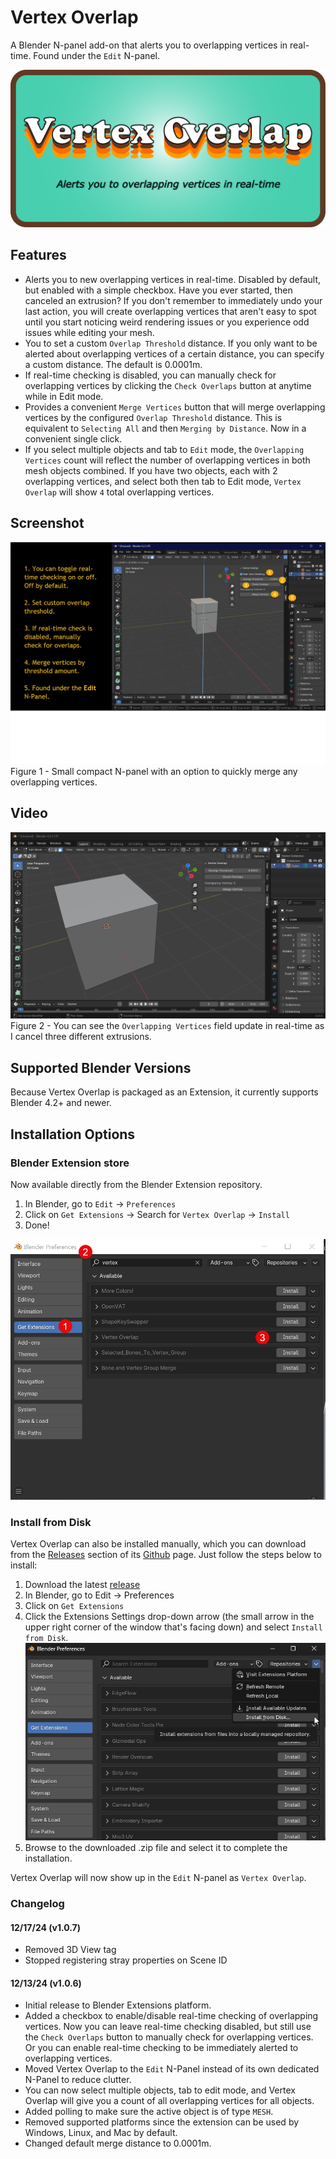 # Vertex Overlap

A Blender N-panel add-on that alerts you to overlapping vertices in real-time. Found under the `Edit` N-panel.

![image](images/logo.png)

## Features

-  Alerts you to new overlapping vertices in real-time. Disabled by default, but enabled with a simple checkbox. Have you ever started, then canceled an extrusion? If you don't remember to immediately undo your last action, you will create overlapping vertices that aren't easy to spot until you start noticing weird rendering issues or you experience odd issues while editing your mesh.
- You to set a custom `Overlap Threshold` distance. If you only want to be alerted about overlapping vertices of a certain distance, you can specify a custom distance. The default is 0.0001m.
- If real-time checking is disabled, you can manually check for overlapping vertices by clicking the `Check Overlaps` button at anytime while in Edit mode.
- Provides a convenient `Merge Vertices` button that will merge overlapping vertices by the configured `Overlap Threshold` distance. This is equivalent to `Selecting All` and then `Merging by Distance`. Now in a convenient single click.
- If you select multiple objects and tab to `Edit` mode, the `Overlapping Vertices` count will reflect the number of overlapping vertices in both mesh objects combined. If you have two objects, each with 2 overlapping vertices, and select both then tab to Edit mode, `Vertex Overlap` will show `4` total overlapping vertices.

## Screenshot
![](images/figure-1.png)
Figure 1 - Small compact N-panel with an option to quickly merge any overlapping vertices.

## Video
![](images/demonstration.gif)
Figure 2 - You can see the `Overlapping Vertices` field update in real-time as I cancel three different extrusions.

## Supported Blender Versions
Because Vertex Overlap is packaged as an Extension, it currently supports Blender 4.2+ and newer.

## Installation Options

### Blender Extension store

Now available directly from the Blender Extension repository.
1. In Blender, go to `Edit` -> `Preferences`
2. Click on `Get Extensions` -> Search for `Vertex Overlap` -> `Install`
3. Done!

![](images/figure-4.png)

### Install from Disk

Vertex Overlap can also be installed manually, which you can download from the [Releases](https://github.com/shawnshipley/vertex-overlap/releases) section of its [Github](https://github.com/shawnshipley/vertex-overlap) page. Just follow the steps below to install:
1. Download the latest [release](https://github.com/shawnshipley/vertex-overlap/releases)
2. In Blender, go to Edit -> Preferences
3. Click on `Get Extensions`
4. Click the Extensions Settings drop-down arrow (the small arrow in the upper right corner of the window that's facing down) and select `Install from Disk`.
![](images/figure-3.png)
5. Browse to the downloaded .zip file and select it to complete the installation.

Vertex Overlap will now show up in the `Edit` N-panel as `Vertex Overlap`.

### Changelog

#### 12/17/24 (v1.0.7)
- Removed 3D View tag
- Stopped registering stray properties on Scene ID

#### 12/13/24 (v1.0.6)
- Initial release to Blender Extensions platform.
- Added a checkbox to enable/disable real-time checking of overlapping vertices. Now you can leave real-time checking disabled, but still use the `Check Overlaps` button to manually check for overlapping vertices. Or you can enable real-time checking to be immediately alerted to overlapping vertices.
- Moved Vertex Overlap to the `Edit` N-Panel instead of its own dedicated N-Panel to reduce clutter.
- You can now select multiple objects, tab to edit mode, and Vertex Overlap will give you a count of all overlapping vertices for all objects.
- Added polling to make sure the active object is of type `MESH`.
- Removed supported platforms since the extension can be used by Windows, Linux, and Mac by default.
- Changed default merge distance to 0.0001m.